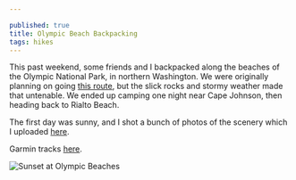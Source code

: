 ```yaml
---

published: true
title: Olympic Beach Backpacking
tags: hikes
---
```

This past weekend, some friends and I backpacked along the beaches of the Olympic National Park, in northern Washington. We were originally planning on going [this route](http://www.oregonhikers.org/field_guide/Ozette_to_Rialto_Beach_Hike), but the slick rocks and stormy weather made that untenable. We ended up camping one night near Cape Johnson, then heading back to Rialto Beach.

The first day was sunny, and I shot a bunch of photos of the scenery which I uploaded [here](https://www.flickr.com/photos/42873456@N02/albums/72157683025429495).

Garmin tracks [here](https://connect.garmin.com/modern/activity/1697884006).

![Sunset at Olympic Beaches]({{site.cdn_path}}/2017/04/24/1.jpg)